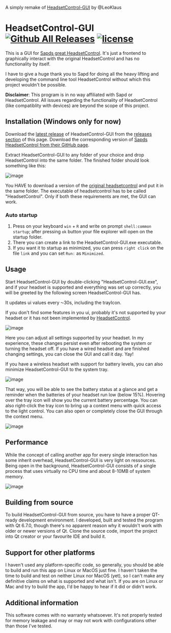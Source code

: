 A simply remake of [HeadsetControl-GUI](https://github.com/LeoKlaus/HeadsetControl-GUI) by @LeoKlaus
# HeadsetControl-GUI [![Github All Releases](https://img.shields.io/github/downloads/nicola02nb/headsetcontrol-gui/total.svg)]() [![license](https://img.shields.io/github/license/nicola02nb/HeadsetControl-GUI)]()

This is a GUI for [Sapds great HeadsetControl](https://github.com/Sapd/HeadsetControl/). It's just a frontend to graphically interact with the original HeadsetControl and has no functionality by itself.

I have to give a huge thank you to Sapd for doing all the heavy lifting and developing the command line tool HeadsetControl without which this project wouldn't be possible.

**Disclaimer**:
This program is in no way affiliated with Sapd or HeadsetControl.
All issues regarding the functionality of HeadsetControl (like compatiblity with devices) are beyond the scope of this project.

## Installation (Windows only for now)
Download the [latest release](https://github.com/LeoKlaus/HeadsetControl-GUI/releases/latest/) of HeadsetControl-GUI from the [releases section](https://github.com/nicola02nb/HeadsetControl-GUI/releases) of this page.
Download the corresponding version of [Sapds HeadsetControl from their GitHub page](https://github.com/Sapd/HeadsetControl/releases/).

Extract HeadsetControl-GUI to any folder of your choice and drop HeadsetControl into the same folder.
The finished folder should look something like this:

![image](https://github.com/user-attachments/assets/0145ca37-6e59-4170-ba26-804e8856dbc8)

You HAVE to download a version of the [original headsetcontrol](https://github.com/Sapd/HeadsetControl/releases/) and put it in the same folder.
The executable of headsetcontrol has to be called "HeadsetControl".
Only if both these requirements are met, the GUI can work.

### Auto startup

1. Press on your keyboard `win` + `R` and write on prompt `shell:common startup`; after pressing `ok` button your file explorer will open on the startup folder.
2. There you can create a link to the HeadsetControl-GUI.exe executable.
3. If you want it to startup as minimized, you can press `right click` on the file `link` and you can set `Run:` as `Minimized`.

## Usage
Start HeadsetControl-GUI by double-clicking "HeadsetControl-GUI.exe", and if your headset is supported and everything was set up correctly, you will be greeted by the following screen HeadsetControl-GUI has.

It updates ui values every ⁓30s, including the trayIcon.

If you don't find some features in you ui, probably it's not supported by your headset or it has not been implemented by [HeadsetControl](https://github.com/Sapd/HeadsetControl/).

![image](https://github.com/nicola02nb/HeadsetControl-GUI/assets/61830443/ce6a9628-4705-4a79-a262-8c43db2c92b0)

Here you can adjust all settings supported by your headset.
In my experience, these changes persist even after rebooting the system or turning the headset off.
If you have a wired headset and are finished changing settings, you can close the GUI and call it day. Yay!

If you have a wireless headset with support for battery levels, you can also minimize HeadsetControl-GUI to the system tray.

![image](https://github.com/nicola02nb/HeadsetControl-GUI/assets/61830443/ea327c0a-e39a-4035-aa99-bc6325724571)

That way, you will be able to see the battery status at a glance and get a reminder when the batteries of your headset run low (below 15%).
Hovering over the tray icon will show you the current battery percentage. You can also right-click the tray icon to bring up a context menu with quick access to the light control. You can also open or completely close the GUI through the context menu.

![image](https://github.com/nicola02nb/HeadsetControl-GUI/assets/61830443/0213a37c-806c-44d5-b8d7-5cc6b5d69407)

## Performance
While the concept of calling another app for every single interaction has some inherit overhead, HeadsetControl-GUI is very light on ressources.
Being open in the background, HeadsetControl-GUI consists of a single process that uses virtually no CPU time and about 8-10MB of system memory.

![image](https://github.com/user-attachments/assets/3171e62d-8a0c-49b6-88bd-e5b03393c7fe)

## Building from source
To build HeadsetControl-GUI from source, you have to have a proper QT-ready development environment.
I developed, built and tested the program with Qt 6.7.0, though there's no apparent reason why it wouldn't work with older or newer versions of Qt.
Clone the source code, import the project into Qt creator or your favourite IDE and build it.

## Support for other platforms
I haven't used any platform-specific code, so generally, you should be able to build and run this app on Linux or MacOS just fine.
I haven't taken the time to build and test on neither Linux nor MacOS (yet), so I can't make any definitive claims on what is supported and what isn't.
If you are on Linux or Mac and try to build the app, I'd be happy to hear if it did or didn't work.

## Additional information
This software comes with no warranty whatsoever. It's not properly tested for memory leakage and may or may not work with configurations other than those I've tested.

